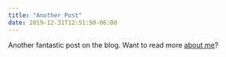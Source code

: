 ```yaml
---
title: "Another Post"
date: 2019-12-31T12:51:50-06:00
---
```


Another fantastic post on the blog. Want to read more [about me](/about)?
